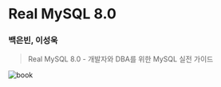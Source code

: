 # Real MySQL 8.0

### 백은빈, 이성욱

> Real MySQL 8.0 - 개발자와 DBA를 위한 MySQL 실전 가이드

![book](https://contents.kyobobook.co.kr/sih/fit-in/458x0/pdt/9791158392703.jpg)
